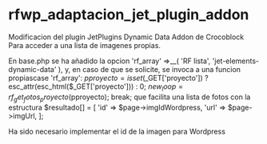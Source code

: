 # rfwp_adaptacion_jet_plugin_addon

Modificacion del plugin  JetPlugins Dynamic Data Addon de Crocoblock
Para acceder a una lista de imagenes propias.

En base.php se ha añadido la opcion
'rf_array'  =>__( 'RF lista', 'jet-elements-dynamic-data' ),
y, en caso de que se solicite, se invoca a una funcion propiascase 'rf_array':
				$pproyecto = isset($_GET['proyecto']) ? esc_attr(esc_html($_GET['proyecto'])) : 0;
				$new_loop =  rf_get_fotos_proyecto($pproyecto);
				break;
que facilita una lista de fotos con la estructura 
 $resultado[] = [
                    'id' => $page->imgIdWordpress,
                    'url' => $page->imgUrl,
                ];

Ha sido necesario implementar el id de la imagen para Wordpress

